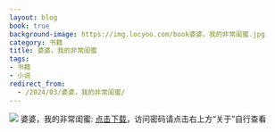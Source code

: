 ```yaml
---
layout: blog
book: true
background-image: https://img.locyoo.com/book婆婆，我的非常闺蜜.jpg
category: 书籍
title: 婆婆，我的非常闺蜜
tags:
- 书籍
- 小说
redirect_from:
  - /2024/03/婆婆，我的非常闺蜜/
---
```

![](https://img.locyoo.com/book婆婆，我的非常闺蜜.jpg)
婆婆，我的非常闺蜜: <a name = "ref1" href="https://url18.ctfile.com/f/50983618-1439916163-a80263?p=3619">点击下载</a>，访问密码请点击右上方“关于”自行查看